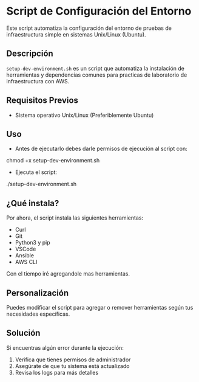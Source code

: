 # Script de Configuración del Entorno

Este script automatiza la configuración del entorno de pruebas de infraestructura simple en sistemas Unix/Linux (Ubuntu).

## Descripción

`setup-dev-environment.sh` es un script que automatiza la instalación de herramientas y dependencias comunes para practicas de laboratorio de infraestructura con AWS.

## Requisitos Previos

- Sistema operativo Unix/Linux (Preferiblemente Ubuntu)


## Uso

- Antes de ejecutarlo debes darle permisos de ejecución al script con:

chmod +x setup-dev-environment.sh

- Ejecuta el script:

./setup-dev-environment.sh


## ¿Qué instala?

Por ahora, el script instala las siguientes herramientas:

- Curl
- Git
- Python3 y pip
- VSCode
- Ansible
- AWS CLI

Con el tiempo iré agregandole mas herramientas.

## Personalización

Puedes modificar el script para agregar o remover herramientas según tus necesidades específicas. 


## Solución

Si encuentras algún error durante la ejecución:

1. Verifica que tienes permisos de administrador
2. Asegúrate de que tu sistema está actualizado
3. Revisa los logs para más detalles

